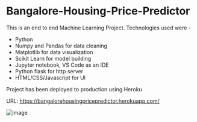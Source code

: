 # Bangalore-Housing-Price-Predictor
This is an end to end Machine Learning Project. Technologies used were - 
- Python
- Numpy and Pandas for data cleaning
- Matplotlib for data visualization
- Scikit Learn for model building
- Jupyter notebook, VS Code as an IDE
- Python flask for http server
- HTML/CSS/Javascript for UI

Project has been deployed to production using Heroku

URL: https://bangalorehousingpricepredictor.herokuapp.com/

![image](https://user-images.githubusercontent.com/31176404/104717422-4cf3a180-574f-11eb-8a6c-839f08d7021c.png)
